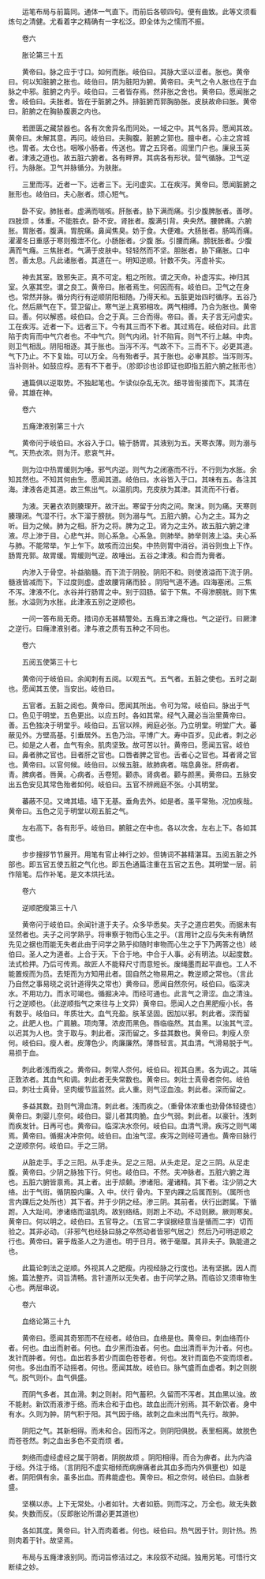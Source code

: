 <!-- { "loadSidebar": true } -->
　　运笔布局与前篇同。通体一气直下。而前后各顿四句。便有曲致。此等文须看炼句之清健。尤看着字之精确有一字松泛。即全体为之懦而不振。

　　卷六

　　胀论第三十五

　　黄帝曰。脉之应于寸口。如何而胀。岐伯曰。其脉大坚以涩者。胀也。黄帝曰。何以知脏腑之胀也。岐伯曰。阴为脏阳为腑。黄帝曰。夫气之令人胀也在于血脉之中邪。脏腑之内乎。岐伯曰。三者皆存焉。然非胀之舍也。黄帝曰。愿闻胀之舍。岐伯曰。夫胀者。皆在于脏腑之外。排脏腑而郭胸胁胀。皮肤故命曰胀。黄帝曰。脏腑之在胸胁腹裹之内也。

　　若匣匮之藏禁器也。各有次舍异名而同处。一域之中。其气各异。愿闻其故。黄帝曰。未解其意。再问。岐伯曰。夫胸腹。脏腑之郭也。膻中者。心主之宫城也。胃者。太仓也。咽喉小肠者。传送也。胃之五窍者。闾里门户也。廉泉玉英者。津液之道也。故五脏六腑者。各有畔界。其病各有形状。营气循脉。卫气逆行。为脉胀。卫气并脉循分。为肤胀。

　　三里而泻。近者一下。远者三下。无问虚实。工在疾泻。黄帝曰。愿闻脏腑之胀形也。岐伯曰。夫心胀者。烦心短气。

　　卧不安。肺胀者。虚满而喘咳。肝胀者。胁下满而痛。引少腹脾胀者。善哕。四肢烦 。体重。不能胜衣。卧不安。肾胀者。腹满引背。央央然。腰髀痛。六腑胀。胃胀者。腹满。胃脘痛。鼻闻焦臭。妨于食。大便难。大肠胀者。肠鸣而痛。濯濯冬日重感于寒则飧泄不化。小肠胀者。少腹 胀。引腰而痛。膀胱胀者。少腹满而气癃。三焦胀者。气满于皮肤中。轻轻然而不坚。胆胀者。胁下痛胀。口中苦。善太息。凡此诸胀者。其道在一。明知逆顺。针数不失。泻虚补实。

　　神去其室。致邪失正。真不可定。粗之所败。谓之天命。补虚泻实。神归其室。久塞其空。谓之良工。黄帝曰。胀者焉生。何因而有。岐伯曰。卫气之在身也。常然并脉。循分肉行有逆顺阴阳相随。乃得天和。五脏更始四时循序。五谷乃化。然后厥气在下。营卫留止。寒气逆上真邪相攻。两气相搏。乃合为胀也。黄帝曰。善。何以解惑。岐伯曰。合之于真。三合而得。帝曰。善。夫子言无问虚实。工在疾泻。近者一下。远者三下。今有其三而不下者。其过焉在。岐伯对曰。此言陷于肉肓而中气穴者也。不中气穴。则气内闭。针不陷肓。则气不行上越。中肉。则卫气相乱。阴阳相逐。其于胀也。当泻不泻。气故不下。三而不下。必更其道。气下乃止。不下复始。可以万全。乌有殆者乎。其于胀也。必审其胗。当泻则泻。当补则补。如鼓应桴。恶有不下者乎。（胗即诊也诊即证也即指五脏六腑之胀形也）

　　通篇俱以逆取势。不独起笔也。乍读似杂乱无次。细寻皆衔接而下。其清在骨。其雄在神。

　　卷六

　　五癃津液别第三十六

　　黄帝问于岐伯曰。水谷入于口。输于肠胃。其液别为五。天寒衣薄。则为溺与气。天热衣浓。则为汗。悲哀气并。

　　则为泣中热胃缓则为唾。邪气内逆。则气为之闭塞而不行。不行则为水胀。余知其然也。不知其何由生。愿闻其道。岐伯曰。水谷皆入于口。其味有五。各注其海。津液各走其道。故三焦出气。以温肌肉。充皮肤为其津。其流而不行者。

　　为液。天暑衣浓则腠理开。故汗出。寒留于分肉之间。聚沫。则为痛。天寒则腠理闭。气湿不行。水下溜于膀胱。则为溺与气。五脏六腑。心为之主。耳为之听。目为之候。肺为之相。肝为之将。脾为之卫。肾为之主外。故五脏六腑之津液。尽上渗于目。心悲气并。则心系急。心系急。则肺举。肺举则液上溢。夫心系与肺。不能常举。乍上乍下。故咳而泣出矣。中热则胃中消谷。消谷则虫上下作。肠胃充郭。故胃缓。胃缓则气逆。故唾出。五谷之津液。和合而为膏者。

　　内渗入于骨空。补益脑髓。而下流于阴股。阴阳不和。则使液溢而下流于阴。髓液皆减而下。下过度则虚。虚故腰背痛而胫 。阴阳气道不通。四海塞闭。三焦不泻。津液不化。水谷并行肠胃之中。别于回肠。留于下焦。不得渗膀胱。则下焦胀。水溢则为水胀。此津液五别之逆顺也。

　　一问一答布局无奇。措词亦无甚精警处。五癃五津之癃也。气之逆行。曰厥津之逆行。曰癃津液别者。津与液之质有五种之不同也。

　　卷六

　　五阅五使第三十七

　　黄帝问于岐伯曰。余闻刺有五阅。以观五气。五气者。五脏之使也。五时之副也。愿闻其五使。当安出。岐伯曰。

　　五官者。五脏之阅也。黄帝曰。愿闻其所出。令可为常。岐伯曰。脉出于气口。色见于明堂。五色更出。以应五时。各如其常。经气入藏必当治里黄帝曰。善。五色独决于明堂乎。岐伯曰。五官以辨。阙庭必张。乃立明堂。明堂广大。蕃蔽见外。方壁高基。引垂居外。五色乃治。平博广大。寿中百岁。见此者。刺之必已。如是之人者。血气有余。肌肉坚致。故可苦以针。黄帝曰。愿闻五官。岐伯曰。鼻者肺之官也。目者肝之官也。口唇者脾之官也。舌者心之官也。耳者肾之官也。黄帝曰。以官何候。岐伯曰。以候五脏。故肺病者。喘息鼻张。肝病者。 青。脾病者。唇黄。心病者。舌卷短。颧赤。肾病者。颧与颜黑。黄帝曰。五脉安出五色安见其常色殆者如何。岐伯曰。五官不辨阙庭不张。小其明堂。

　　蕃蔽不见。又埤其墙。墙下无基。垂角去外。如是者。虽平常殆。况加疾哉。黄帝曰。五色之见于明堂以观五脏之气。

　　左右高下。各有形乎。岐伯曰。腑脏之在中也。各以次舍。左右上下。各如其度也。

　　步步搜拶节节展开。用笔有官止神行之妙。但铸词不甚精湛耳。五阅五脏之外部也。即五官五使五脏之气化也。即五色通篇注重在五官之五色。其明堂一层。前作陪笔。后作补笔。是文本烘托法。

　　卷六

　　逆顺肥瘦第三十八

　　黄帝问于岐伯曰。余闻针道于夫子。众多毕悉矣。夫子之道应若失。而据未有坚然者也。夫子之问学熟乎。将审察于物而心生之乎。（言用针之应与失未有确然先见之据也而能无失者此由于问学之熟乎抑随时审物而心生之乎下乃两答之也）岐伯曰。圣人之为道者。上合于天。下合于地。中合于人事。必有明法。以起度数。法式检押。乃后可传焉。故匠人不能释尺寸而意短长。废绳墨而起平直也。工人不能置规而为员。去矩而为方知用此者。固自然之物易用之。教逆顺之常也。（言此乃自然之事易晓之说针道得失之常也）黄帝曰。愿闻自然奈何。岐伯曰。临深决水。不用功力。而水可竭也。循掘决冲。而经可通也。此言气之滑涩。血之清浊。行之逆顺也。（此逆顺指气之来往与上文异）黄帝曰。愿闻人之白黑肥瘦小长。各有数乎。岐伯曰。年质壮大。血气充盈。肤革坚固。因加以邪。刺此者。深而留之。此肥人也。广肩腋。项肉薄。浓皮而黑色。唇临临然。其血黑。以浊其气涩。以迟其为人也。贪于取与。刺此者。深而留之。多益其数也。黄帝曰。刺瘦人奈何。岐伯曰。瘦人者。皮薄色少。肉廉廉然。薄唇轻言。其血清。气滑易脱于气。易损于血。

　　刺此者浅而疾之。黄帝曰。刺常人奈何。岐伯曰。视其白黑。各为调之。其端正敦浓者。其血气和调。刺此者无失常数也。黄帝曰。刺壮士真骨者奈何。岐伯曰。刺壮士真骨。坚肉缓节监监然。此人重。则气涩血浊。刺此者。深而留之。

　　多益其数。劲则气滑血清。刺此者。浅而疾之。（重骨体浓重也劲骨体轻捷也）黄帝曰。刺婴儿奈何。岐伯曰。婴儿者其肉脆。血少气弱。刺此者。以豪针。浅刺而疾发针。日再可也。黄帝曰。临深决水奈何。岐伯曰。血清气滑。疾泻之则气竭焉。黄帝曰。循掘决冲奈何。岐伯曰。血浊气涩。疾泻之则经可通也。黄帝曰脉行之逆顺奈何。岐伯曰。手之三阴。

　　从脏走手。手之三阳。从手走头。足之三阳。从头走足。足之三阴。从足走腹。黄帝曰。少阴之脉独下行。何也。岐伯曰。不然。夫冲脉者。五脏六腑之海也。五脏六腑皆禀焉。其上者。出于颃颡。渗诸阳。灌诸精。其下者。注少阴之大络。出于气街。循阴股内廉。入 中。伏行 骨内。下至内踝之后属而别。（属所也言内踝后之处所也）其下者。并于少阴之经。渗三阴。其前者。伏行出跗属。下循跗。入大趾间。渗诸络而温肌肉。故别络结。则跗上不动。不动则厥。厥则寒矣。黄帝曰。何以明之。岐伯曰。五官导之。（五官二字误据经意当是循而二字）切而验之。其非必动。（非邪气也经脉曰脉之卒然动者皆邪气居之）然后乃可明逆顺之行也。黄帝曰。窘乎哉圣人之为道也。明于日月。微于毫厘。其非夫子。孰能道之也。

　　此篇论刺法之逆顺。外视其人之肥瘦。内视经脉之行度也。法有坚据。因人而施。篇法整齐。词旨清畅。言针道所以无失者。由于问学之熟。而临诊又须审物生心也。两层串说。

　　卷六

　　血络论第三十九

　　黄帝曰。愿闻其奇邪而不在经者。岐伯曰。血络是也。黄帝曰。刺血络而仆者。何也。血出而射者。何也。血少黑而浊者。何也。血出清而半为汁者。何也。发针而肿者。何也。血出若多若少而面色苍苍者。何也。发针而面色不变而烦者。何也。多出血而不动摇者。何也。愿闻其故。岐伯曰。脉气盛而血虚者。刺之则脱气。脱气则仆。血气俱盛。

　　而阴气多者。其血滑。刺之则射。阳气蓄积。久留而不泻者。其血黑以浊。故不能射。新饮而液渗于络。而未合和于血也。故血出而汁别焉。其不新饮者。身中有水。久则为肿。阴气积于阳。其气因于络。故刺之血未出而气先行。故肿。

　　阴阳之气。其新相得。而未和合。因而泻之。则阴阳俱脱。表里相离。故脱色而苍苍然。刺之血出多色不变而烦 者。

　　刺络而虚经虚经之属于阴者。阴脱故烦 。阴阳相得。而合为痹者。此为内溢于经。外注于络。（言阴阳不虚实相倾而病痹痛者此其血多而内外俱壅也）如是者。阴阳俱有余。虽多出血。而弗能虚也。黄帝曰。相之奈何。岐伯曰。血脉者盛。

　　坚横以赤。上下无常处。小者如针。大者如筋。则而泻之。万全也。故无失数矣。失数而反。（反即胀论所谓必更其道也）

　　各如其度。黄帝曰。针入而肉着者。何也。岐伯曰。热气因于针。则针热。热则肉着于针。故坚焉。

　　布局与五癃津液别同。而词旨修洁过之。末段叙不动摇。独用另笔。可悟行文断续之妙。
